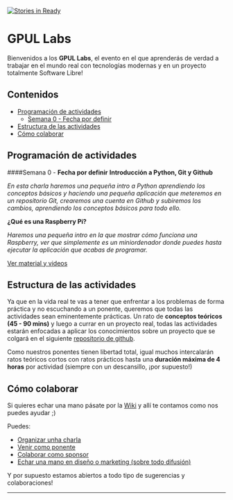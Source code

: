 [![Stories in Ready](https://badge.waffle.io/gpul-labs/roadmap.png?label=ready&title=Ready)](https://waffle.io/gpul-labs/roadmap)

GPUL Labs
=========
Bienvenidos a los **GPUL Labs**, el evento en el que aprenderás de verdad a trabajar en el mundo real con tecnologías modernas y en un proyecto totalmente Software Libre!

## Contenidos
* [Programación de actividades](#actividades)
  * [Semana 0 - Fecha por definir](#semana0)
* [Estructura de las actividades](#estructura)
* [Cómo colaborar](#colaborar)

## <a name="actividades">Programación de actividades</a>

####<a name="semana0">Semana 0 - **Fecha por definir**</a>
**Introducción a Python, Git y Github**

*En esta charla haremos una pequeña intro a Python aprendiendo los conceptos básicos y haciendo una pequeña aplicación que meteremos en un repositorio Git, crearemos una cuenta en Github y subiremos los cambios, aprendiendo los conceptos básicos para todo ello.*

**¿Qué es una Raspberry Pi?**

*Haremos una pequeña intro en la que mostrar cómo funciona una Raspberry, ver que simplemente es un miniordenador donde puedes hasta ejecutar la aplicación que acabas de programar.*

[Ver material y videos](https://github.com/gpul-org/labs-roadmap/wiki/Material-de-actividades)

## <a name="estructura">Estructura de las actividades</a>
Ya que en la vida real te vas a tener que enfrentar a los problemas de forma práctica y no escuchando a un ponente, queremos que todas las actividades sean eminentemente prácticas.
Un rato de **conceptos teóricos (45 - 90 mins)** y luego a currar en un proyecto real, todas las actividades estarán enfocadas a aplicar los conocimientos sobre un proyecto que se colgará en el siguiente [repositorio de github](https://github.com/gpul-org). 

Como nuestros ponentes tienen libertad total, igual muchos intercalarán ratos teóricos cortos con ratos prácticos hasta una **duración máxima de 4 horas** por actividad (siempre con un descansillo, ¡por supuesto!)

## <a name="colaborar">Cómo colaborar</a>
Si quieres echar una mano pásate por la [Wiki](https://github.com/gpul-org/labs-roadmap/wiki) y allí te contamos como nos puedes ayudar ;)

Puedes:
- [Organizar unha charla](https://github.com/gpul-org/labs-roadmap/wiki/Organizar-una-charla)
- [Venir como ponente](https://github.com/gpul-org/labs-roadmap/wiki/Venir-como-ponente)
- [Colaborar como sponsor](https://github.com/gpul-org/labs-roadmap/wiki/Ser-sponsor)
- [Echar una mano en diseño o marketing (sobre todo difusión)](https://github.com/gpul-org/labs-roadmap/wiki/Dise%C3%B1o-y-marketing)

Y por supuesto estamos abiertos a todo tipo de sugerencias y colaboraciones!

----------

